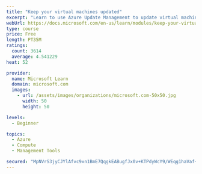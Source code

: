 ```yaml
---
title: "Keep your virtual machines updated"
excerpt: "Learn to use Azure Update Management to update virtual machines, verify agent connectivity, and use Azure Log Analytics in your cloud environment."
webUrl: https://docs.microsoft.com/en-us/learn/modules/keep-your-virtual-machines-updated/
type: course
price: Free
length: PT35M
ratings:
  count: 3614
  average: 4.541229
heat: 52

provider:
  name: Microsoft Learn
  domain: microsoft.com
  images:
    - url: /assets/images/organizations/microsoft.com-50x50.jpg
      width: 50
      height: 50

levels:
  - Beginner

topics:
  - Azure
  - Compute
  - Management Tools

secured: "MpNVrS3jyCJYlAfvc9xn1BmE7QqgkEABugfJx0v+KTPdyWcY9/WEqg1haVaf+ETMfFxGOX//iKUKQRZzVAscGBakUCr33Do0cTQ0ZOLKpBTbzTwf/Q4e2xgoFkE0ccRScav2ZyQfZXMuJZP9+MFEneZUUrVvw5lbN+7u0ZlajMk+YGGe3/UGdIYKjP1QKvl5p65qjmg9i/D9tWI0O/enmcanUlDehZxWnTtrOc1V0MpRLunG+OXzKEqeM7Iwh17nVPZSE08x3v7HcSiFradkReMrlFaki4dDFa70fMjmBIMIyYh92whn076l+9udRioZ9ryuuFI6rFXzVRRFr7+zpdGTiLz5U8zVX4rtzfmtn0j5pl3YYLsw6w/EWqMFiapSnxMShOBdBEqg8wNiG9iRNWlcOI93T1E/3yY+GDaTAY4=;862RVUED29GKVQpFN9t/lw=="
---
```


